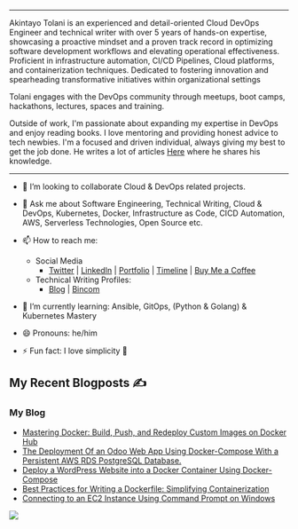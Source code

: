 <hr>
Akintayo Tolani is an experienced and detail-oriented Cloud DevOps Engineer and technical writer with over 5 years of hands-on expertise, showcasing a proactive mindset and a proven track record in optimizing software development workflows and elevating operational effectiveness. Proficient in infrastructure automation, CI/CD Pipelines, Cloud platforms, and containerization techniques. Dedicated to fostering innovation and spearheading transformative initiatives within organizational settings


Tolani engages with the DevOps community through meetups, boot camps, hackathons, lectures, spaces and training.

Outside of work, I'm passionate about expanding my expertise in DevOps and enjoy reading books. I love mentoring and providing honest advice to tech newbies. I'm a focused and driven individual, always giving my best to get the job done. He writes a lot of articles [Here](https://devopsforjesus.hashnode.dev/ "My Blog") where he shares his knowledge.

---

- 👯 I’m looking to collaborate Cloud & DevOps related projects.
- 💬 Ask me about Software Engineering, Technical Writing, Cloud & DevOps, Kubernetes, Docker, Infrastructure as Code, CICD Automation, AWS, Serverless Technologies, Open Source etc.
- 📫 How to reach me:
  - Social Media
    - [Twitter](https://www.twitter.com/AkintayoTo70107 "Tolani Twitter") | [LinkedIn](https://www.linkedin.com/in/akintayo-tolani-650b73242/ "My LinkedIn") | [Portfolio](https://mainstack.me/devopsforjesus "My portfolio") | [Timeline](https://bold.pro/my/akintayotolanipromise-240115232421) | [Buy Me a Coffee](https://buymeacoffee.com/ironchest)
  - Technical Writing Profiles: 
    - [Blog](https://devopsforjesus.hashnode.dev/ "Blog") | [Bincom](https://drive.google.com/drive/u/0/folders/1s0p7VX3-QkTq8e5jIpJiuEMWn61DsVuD "Docs")
      
- 🌱 I’m currently learning: Ansible, GitOps, (Python & Golang) & Kubernetes Mastery
- 😄 Pronouns: he/him
- ⚡ Fun fact: I love simplicity 🥳

## My Recent Blogposts ✍️

### My Blog
<!-- BLOG:START -->
- [Mastering Docker: Build, Push, and Redeploy Custom Images on Docker Hub](https://devopsforjesus.hashnode.dev/mastering-docker-build-push-and-redeploy-custom-images-on-docker-hub)
- [The Deployment Of an Odoo Web App Using Docker-Compose With a Persistent AWS RDS PostgreSQL Database.](https://devopsforjesus.hashnode.dev/the-deployment-of-an-odoo-web-app-using-docker-compose-with-a-persistent-aws-rds-postgresql-database)
- [Deploy a WordPress Website into a Docker Container Using Docker-Compose](https://devopsforjesus.hashnode.dev/deploy-a-wordpress-website-into-a-docker-container-using-docker-compose)
- [Best Practices for Writing a Dockerfile: Simplifying Containerization](https://devopsforjesus.hashnode.dev/best-practices-for-writing-a-dockerfile-simplifying-containerization)
- [Connecting to an EC2 Instance Using Command Prompt on Windows](https://devopsforjesus.hashnode.dev/connecting-to-an-ec2-instance-using-command-prompt-on-windows)
<!-- BLOG:END -->

<a href="https://www.buymeacoffee.com/ironchest"><img src="https://img.buymeacoffee.com/button-api/?text=Buy me a coffee&emoji=&slug=ironchest&button_colour=FFDD00&font_colour=000000&font_family=Cookie&outline_colour=000000&coffee_colour=ffffff"></a>
<!--
**Iron-chest/Iron-chest** is a ✨ _special_ ✨ repository because its `README.md` (this file) appears on your GitHub profile.

Here are some ideas to get you started:

- 🔭 I’m currently working on ...
- 🌱 I’m currently learning ...
- 👯 I’m looking to collaborate on ...
- 🤔 I’m looking for help with ...
- 💬 Ask me about ...
- 📫 How to reach me: ...
- 😄 Pronouns: ...
- ⚡ Fun fact: ...
-->
